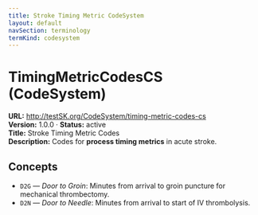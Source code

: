 ```yaml
---
title: Stroke Timing Metric CodeSystem
layout: default
navSection: terminology
termKind: codesystem
---
```


# TimingMetricCodesCS (CodeSystem)

**URL:** http://testSK.org/CodeSystem/timing-metric-codes-cs  
**Version:** 1.0.0 · **Status:** active  
**Title:** Stroke Timing Metric Codes  
**Description:** Codes for **process timing metrics** in acute stroke.

## Concepts
- `D2G` — *Door to Groin*: Minutes from arrival to groin puncture for mechanical thrombectomy.  
- `D2N` — *Door to Needle*: Minutes from arrival to start of IV thrombolysis.
